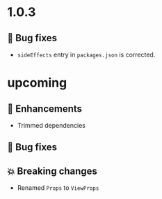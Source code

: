 # 1.0.3

## :bug: Bug fixes

- `sideEffects` entry in `packages.json` is corrected.

# upcoming

## :tada: Enhancements

- Trimmed dependencies

## :bug: Bug fixes

## :boom: Breaking changes

- Renamed `Props` to `ViewProps`
